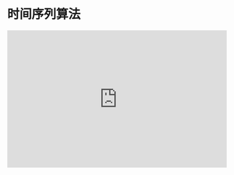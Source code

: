 # 时间序列算法

<embed type="application/pdf" width="100%" style="aspect-ratio: 16/10;" src="https://r2.leovan.tech/ds-python/lecture/12-time-series-algorithms.pdf#navpanes=0&view=Fit">
